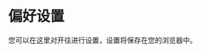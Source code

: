 <script setup>
import Preference from "./.vitepress/theme/components/Preference.vue"
</script>

# 偏好设置

您可以在这里对开往进行设置，设置将保存在您的浏览器中。

<Preference />
